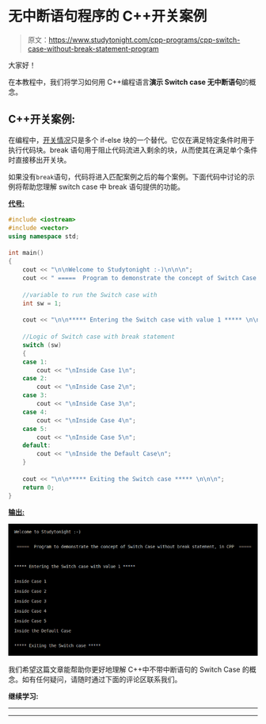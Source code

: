 # 无中断语句程序的 C++开关案例

> 原文：<https://www.studytonight.com/cpp-programs/cpp-switch-case-without-break-statement-program>

大家好！

在本教程中，我们将学习如何用 C++编程语言**演示 Switch case 无中断语句**的概念。

## C++开关案例:

在编程中，[开关情况](https://www.studytonight.com/c/programs/basic/switch-case)只是多个 if-else 块的一个替代。它仅在满足特定条件时用于执行代码块。break 语句用于阻止代码流进入剩余的块，从而使其在满足单个条件时直接移出开关块。

如果没有`break`语句，代码将进入匹配案例之后的每个案例。下面代码中讨论的示例将帮助您理解 switch case 中 break 语句提供的功能。

<u>**代号:**</u>

```cpp
#include <iostream>
#include <vector>
using namespace std;

int main()
{
    cout << "\n\nWelcome to Studytonight :-)\n\n\n";
    cout << " =====  Program to demonstrate the concept of Switch Case without break statement, in CPP  ===== \n\n";

    //variable to run the Switch case with
    int sw = 1;

    cout << "\n\n***** Entering the Switch case with value 1 ***** \n\n";

    //Logic of Switch case with break statement
    switch (sw)
    {
    case 1:
        cout << "\nInside Case 1\n";
    case 2:
        cout << "\nInside Case 2\n";
    case 3:
        cout << "\nInside Case 3\n";
    case 4:
        cout << "\nInside Case 4\n";
    case 5:
        cout << "\nInside Case 5\n";
    default:
        cout << "\nInside the Default Case\n";
    }

    cout << "\n\n***** Exiting the Switch case ***** \n\n\n";
    return 0;
} 
```

<u>**输出:**</u>

![C++ switch without break](img/ffb6b637d5e92aa9041fa4d07ec0dec0.png)

我们希望这篇文章能帮助你更好地理解 C++中不带中断语句的 Switch Case 的概念。如有任何疑问，请随时通过下面的评论区联系我们。

**继续学习:**

* * *

* * *
